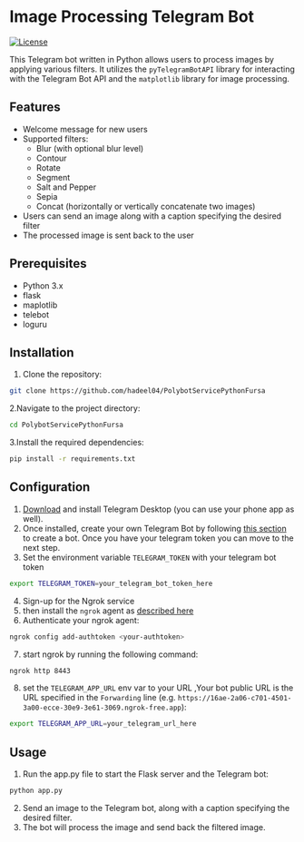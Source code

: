 # Image Processing Telegram Bot

[![License](https://img.shields.io/badge/License-MIT-green.svg)](LICENSE)

This Telegram bot written in Python allows users to process images by applying various filters. It utilizes the `pyTelegramBotAPI` library for interacting with the Telegram Bot API and the `matplotlib` library for image processing.

## Features

- Welcome message for new users
- Supported filters:
  - Blur (with optional blur level)
  - Contour
  - Rotate
  - Segment
  - Salt and Pepper
  - Sepia
  - Concat (horizontally or vertically concatenate two images)
- Users can send an image along with a caption specifying the desired filter
- The processed image is sent back to the user

## Prerequisites

- Python 3.x
- flask
- maplotlib
- telebot
- loguru

## Installation

1. Clone the repository:

```bash
git clone https://github.com/hadeel04/PolybotServicePythonFursa
```

2.Navigate to the project directory:

```bash
cd PolybotServicePythonFursa
```

3.Install the required dependencies:

```bash
pip install -r requirements.txt
```
## Configuration

1. <a href="https://desktop.telegram.org/" target="_blank">Download</a> and install Telegram Desktop (you can use your phone app as well).
2.  Once installed, create your own Telegram Bot by following <a href="https://core.telegram.org/bots/features#botfather">this section</a> to create a bot. Once you have your telegram token you can move to the next step.
3.  Set the environment variable `TELEGRAM_TOKEN` with your telegram bot token
   
```bash
export TELEGRAM_TOKEN=your_telegram_bot_token_here
```
4. Sign-up for the Ngrok service
5. then install the `ngrok` agent as [described here](https://ngrok.com/docs/getting-started/#step-2-install-the-ngrok-agent)
6. Authenticate your ngrok agent:

```bash
ngrok config add-authtoken <your-authtoken>
```
7. start ngrok by running the following command:

```bash
ngrok http 8443
```
8. set the `TELEGRAM_APP_URL` env var to your URL ,Your bot public URL is the URL specified in the `Forwarding` line (e.g. `https://16ae-2a06-c701-4501-3a00-ecce-30e9-3e61-3069.ngrok-free.app`):
   
```bash
export TELEGRAM_APP_URL=your_telegram_url_here
```
## Usage

1. Run the app.py file to start the Flask server and the Telegram bot:
     
```bash
python app.py
```
2. Send an image to the Telegram bot, along with a caption specifying the desired filter.
3. The bot will process the image and send back the filtered image.
